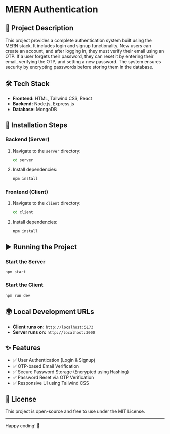 # MERN Authentication

## 📌 Project Description
This project provides a complete authentication system built using the MERN stack. It includes login and signup functionality. New users can create an account, and after logging in, they must verify their email using an OTP. If a user forgets their password, they can reset it by entering their email, verifying the OTP, and setting a new password. The system ensures security by encrypting passwords before storing them in the database.

## 🛠 Tech Stack
- **Frontend:** HTML, Tailwind CSS, React
- **Backend:** Node.js, Express.js
- **Database:** MongoDB

## 🚀 Installation Steps
### Backend (Server)
1. Navigate to the `server` directory:
   ```bash
   cd server
   ```
2. Install dependencies:
   ```bash
   npm install
   ```

### Frontend (Client)
1. Navigate to the `client` directory:
   ```bash
   cd client
   ```
2. Install dependencies:
   ```bash
   npm install
   ```

## ▶️ Running the Project
### Start the Server
```bash
npm start
```

### Start the Client
```bash
npm run dev
```

## 🌍 Local Development URLs
- **Client runs on:** `http://localhost:5173`
- **Server runs on:** `http://localhost:3000`

## ✨ Features
- ✅ User Authentication (Login & Signup)
- ✅ OTP-based Email Verification
- ✅ Secure Password Storage (Encrypted using Hashing)
- ✅ Password Reset via OTP Verification
- ✅ Responsive UI using Tailwind CSS

## 📜 License
This project is open-source and free to use under the MIT License.

---

Happy coding! 🚀

